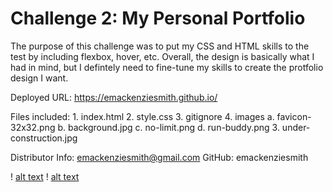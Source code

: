 # Challenge 2: My Personal Portfolio

The purpose of this challenge was to put my CSS and HTML skills to the test by including flexbox, hover, etc. Overall, the design is basically what I had in mind, but I defintely need to fine-tune my skills to create the protfolio design I want. 

Deployed URL: https://emackenziesmith.github.io/

Files included: 
    1. index.html
    2. style.css
    3. gitignore
    4. images
        a. favicon-32x32.png
        b. background.jpg
        c. no-limit.png
        d. run-buddy.png
        3. under-construction.jpg
    
Distributor Info: emackenziesmith@gmail.com
GitHub: emackenziesmith

! [alt text](./assets/images/challenge-screenshot-1.png "top half of finished site")
! [alt text](./assets/images/challenge-screenshot-2.png "bottom half of finished site")